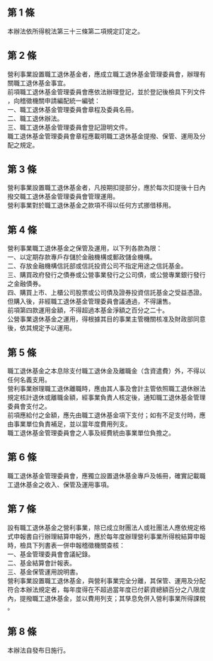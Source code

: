 第 1 條
-------
本辦法依所得稅法第三十三條第二項規定訂定之。

第 2 條
-------
營利事業設置職工退休基金者，應成立職工退休基金管理委員會，辦理有  
關職工退休基金事宜。  
前項職工退休基金管理委員會應依法辦理登記，並於登記後檢具下列文件  
，向稽徵機關申請編配統一編號：  
一、職工退休基金管理委員會章程及委員名冊。  
二、職工退休辦法。  
三、職工退休基金管理委員會登記證明文件。  
職工退休基金管理委員會章程應載明職工退休基金提撥、保管、運用及分  
配之規定。

第 3 條
-------
營利事業設置職工退休基金者，凡按期扣提部分，應於每次扣提後十日內  
撥交職工退休基金管理委員會管理運用。  
營利事業對於職工退休基金之款項不得以任何方式挪借移用。

第 4 條
-------
營利事業職工退休基金之保管及運用，以下列各款為限：  
一、以定期存款專戶存儲於金融機構或郵政儲金機構。  
二、存放金融機構信託部或信託投資公司不指定用途之信託基金。  
三、購買政府發行之債券或公營事業發行之公司債，或公營專業銀行發行  
    之金融債券。  
四、購買上市、上櫃公司股票或公司債及證券投資信託基金之受益憑證。  
    但購入後，非經職工退休基金管理委員會議通過，不得讓售。  
前項第四款運用金額，不得超過本基金淨額之百分之二十。  
公營事業退休基金之運用，得根據其目的事業主管機關核准及財政部同意  
後，依其規定予以運用。

第 5 條
-------
職工退休基金之本息除支付職工退休金及離職金（含資遣費）外，不得以  
任何名義支用。  
營利事業辦理職工退休離職時，應由其人事及會計主管依照職工退休辦法  
規定核計退休或離職金額，經事業負責人核定後，通知職工退休基金管理  
委員會支付之。  
前項應給付之金額，應先由職工退休基金項下支付；如有不足支付時，應  
由事業單位負責補足，並以當年度費用列支。  
職工退休基金管理委員會之人事及經費統由事業單位負擔之。

第 6 條
-------
職工退休基金管理委員會，應獨立設置退休基金專戶及帳冊，確實記載職  
工退休基金之收入、保管及運用事項。

第 7 條
-------
設有職工退休基金之營利事業，除已成立財團法人或社團法人應依規定格  
式申報書自行辦理結算申報外，應於每年度辦理營利事業所得稅結算申報  
時，檢具下列書表一併申報稽徵機關查核：  
一、基金管理委員會會議紀錄。  
二、基金結算會計報表。  
三、基金保管運用說明書。  
營利事業設置職工退休基金，與營利事業完全分離，其保管、運用及分配  
符合本辦法規定者，每年度得在不超過當年度已付薪資總額百分之八限度  
內，提撥職工退休基金，並以費用列支；其孳息免併入營利事業所得課稅  
。

第 8 條
-------
本辦法自發布日施行。

